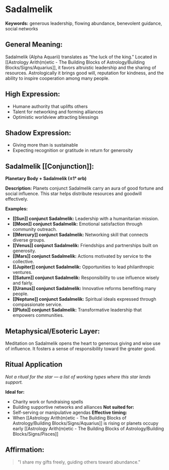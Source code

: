 # Sadalmelik


**Keywords:** generous leadership, flowing abundance, benevolent guidance, social networks

## General Meaning:
Sadalmelik (Alpha Aquarii) translates as “the luck of the king.” Located in [[Astrology Arith(m)etic - The Building Blocks of Astrology/Building Blocks/Signs/Aquarius]], it favors altruistic leadership and the sharing of resources. Astrologically it brings good will, reputation for kindness, and the ability to inspire cooperation among many people.

## High Expression:
- Humane authority that uplifts others
- Talent for networking and forming alliances
- Optimistic worldview attracting blessings

## Shadow Expression:
- Giving more than is sustainable
- Expecting recognition or gratitude in return for generosity

## Sadalmelik [[Conjunction]]:

**Planetary Body + Sadalmelik (≤1° orb)**

**Description:**
Planets conjunct Sadalmelik carry an aura of good fortune and social influence. This star helps distribute resources and goodwill effectively.

**Examples:**
- **[[Sun]] conjunct Sadalmelik:** Leadership with a humanitarian mission.
- **[[Moon]] conjunct Sadalmelik:** Emotional satisfaction through community outreach.
- **[[Mercury]] conjunct Sadalmelik:** Networking skill that connects diverse groups.
- **[[Venus]] conjunct Sadalmelik:** Friendships and partnerships built on generosity.
- **[[Mars]] conjunct Sadalmelik:** Actions motivated by service to the collective.
- **[[Jupiter]] conjunct Sadalmelik:** Opportunities to lead philanthropic ventures.
- **[[Saturn]] conjunct Sadalmelik:** Responsibility to use influence wisely and fairly.
- **[[Uranus]] conjunct Sadalmelik:** Innovative reforms benefiting many people.
- **[[Neptune]] conjunct Sadalmelik:** Spiritual ideals expressed through compassionate service.
- **[[Pluto]] conjunct Sadalmelik:** Transformative leadership that empowers communities.

## Metaphysical/Esoteric Layer:
Meditation on Sadalmelik opens the heart to generous giving and wise use of influence. It fosters a sense of responsibility toward the greater good.

## Ritual Application
*Not a ritual for the star — a list of working types where this star lends support.*

**Ideal for:**
- Charity work or fundraising spells
- Building supportive networks and alliances
**Not suited for:**
- Self-serving or manipulative agendas
**Effective timing:**
- When [[Astrology Arith(m)etic - The Building Blocks of Astrology/Building Blocks/Signs/Aquarius]] is rising or planets occupy early [[Astrology Arith(m)etic - The Building Blocks of Astrology/Building Blocks/Signs/Pisces]]

## Affirmation:

> "I share my gifts freely, guiding others toward abundance."

